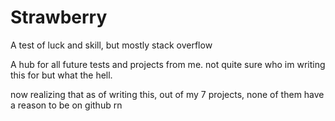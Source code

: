 # Strawberry
A test of luck and skill, but mostly stack overflow

A hub for all future tests and projects from me. 
not quite sure who im writing this for but what the hell.

now realizing that as of writing this, out of my 7 projects, none of them have a reason to be on github rn
